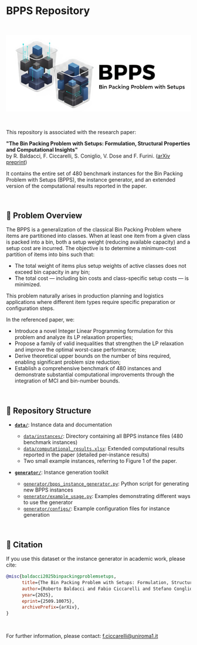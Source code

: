 
# BPPS Repository

<br>

<p align="center">
  <img src="BPPS_logo.png" alt="BPPS logo" width="600"/>
</p>

<br>


This repository is associated with the research paper:

**"The Bin Packing Problem with Setups: Formulation, Structural Properties and Computational Insights"**  
by R. Baldacci, F. Ciccarelli, S. Coniglio, V. Dose and F. Furini.
([arXiv preprint](https://arxiv.org/abs/2509.10075))

It contains the entire set of 480 benchmark instances for the Bin Packing Problem with Setups (BPPS), the instance generator, and an extended version of the computational results reported in the paper.

<br>

## 🎯 Problem Overview

The BPPS is a generalization of the classical Bin Packing Problem where items are partitioned into classes. When at least one item from a given class is packed into a bin, both a setup weight (reducing available capacity) and a setup cost are incurred. The objective is to determine a minimum-cost partition of items into bins such that:

- The total weight of items plus setup weights of active classes does not exceed bin capacity in any bin;
- The total cost — including bin costs and class-specific setup costs — is minimized.

This problem naturally arises in production planning and logistics applications where different item types require specific preparation or configuration steps.

In the referenced paper, we:

- Introduce a novel Integer Linear Programming formulation for this problem and analyze its LP relaxation properties;
- Propose a family of valid inequalities that strengthen the LP relaxation and improve the optimal worst-case performance;
- Derive theoretical upper bounds on the number of bins required, enabling significant problem size reduction;
- Establish a comprehensive benchmark of 480 instances and demonstrate substantial computational improvements through the integration of MCI and bin-number bounds.

<br>

## 📁 Repository Structure

- **[`data/`](data/)**: Instance data and documentation
  - [`data/instances/`](data/instances/): Directory containing all BPPS instance files (480 benchmark instances)
  - [`data/computational_results.xlsx`](data/computational_results.xlsx): Extended computational results reported in the paper (detailed per-instance results)
  - Two small example instances, referring to Figure 1 of the paper.
  
- **[`generator/`](generator/)**: Instance generation toolkit
  - [`generator/bpps_instance_generator.py`](generator/bpps_instance_generator.py): Python script for generating new BPPS instances
  - [`generator/example_usage.py`](generator/example_usage.py): Examples demonstrating different ways to use the generator
  - [`generator/configs/`](generator/configs/): Example configuration files for instance generation
    

<br>


## 📖 Citation

If you use this dataset or the instance generator in academic work, please cite:

```bibtex
@misc{baldacci2025binpackingproblemsetups,
      title={The Bin Packing Problem with Setups: Formulation, Structural Properties and Computational Insights}, 
      author={Roberto Baldacci and Fabio Ciccarelli and Stefano Conglio and Valerio Dose and Fabio Furini},
      year={2025},
      eprint={2509.10075},
      archivePrefix={arXiv},
}
```

<br>

For further information, please contact: <f.ciccarelli@uniroma1.it>
